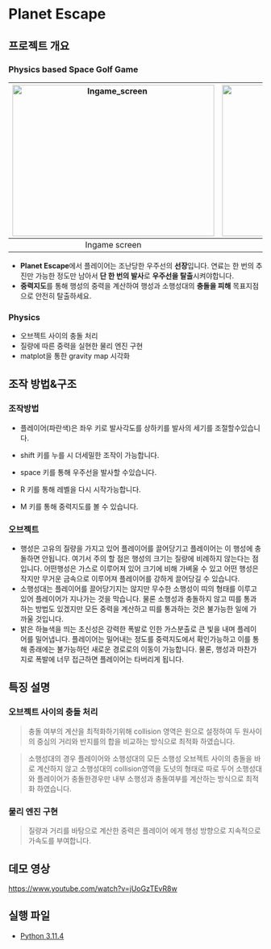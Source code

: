 # Planet Escape

## 프로젝트 개요

### **Physics based Space Golf Game**

|<img src="https://github.com/user-attachments/assets/7e11c802-8f3d-40f2-82be-96cf12f1ecd8" alt="Ingame_screen" width="400" height="300" style="margin:0; padding:0;">| <img src="https://github.com/user-attachments/assets/2287a3e4-e0a5-4a25-b14a-ee791431b76c" alt="Gravitymap" width="400" height="300" style="margin:0; padding:0;">|
|:-----------------:|:----------------:|
|Ingame screen|Gravity Map|

- **Planet Escape**에서 플레이어는 조난당한 우주선의 **선장**입니다. 연료는 한 번의 추진만 가능한 정도만 남아서 **단 한 번의 발사**로 **우주선을 탈출**시켜야합니다. 
- **중력지도**를 통해 행성의 중력을 계산하여 행성과 소행성대의 **충돌을 피해** 목표지점으로 안전히 탈출하세요.
### **Physics**

- 오브젝트 사이의 충돌 처리
- 질량에 따른 중력을 실현한 물리 엔진 구현
- matplot을 통한 gravity map 시각화

## 조작 방법&구조
### 조작방법
- 플레이어(파란색)은 좌우 키로 발사각도를 상하키를 발사의 세기를 조절할수있습니다.
- shift 키를 누를 시 더세밀한 조작이 가능합니다.
- space 키를 통해 우주선을 발사할 수있습니다.
- R 키를 통해 레벨을 다시 시작가능합니다.

- M 키를 통해 중력지도를 볼 수 있습니다.
### 오브젝트
- 행성은 고유의 질량을 가지고 있어 플레이어를 끌어당기고 플레이어는 이 행성에 충돌하면 안됩니다. 여기서 주의 할 점은 행성의 크기는 질량에 비례하지 않는다는 점입니다. 어떤행성은 가스로 이루어져 있어 크기에 비해 가벼울 수 있고 어떤 행성은 작지만 무거운 금속으로 이루어져 플레이어를 강하게 끌어당길 수 있습니다. 
- 소행성대는 플레이어를 끌어당기지는 않지만 무수한 소행성이 띠의 형태를 이루고 있어 플레이어가 지나가는 것을 막습니다. 물론 소행성과 충돌하지 않고 띠를 통과하는 방법도 있겠지만 모든 중력을 계산하고 띠를 통과하는 것은 불가능한 일에 가까울 것입니다.
- 밝은 하늘색을 띄는 초신성은 강력한 폭발로 인한 가스분출로 큰 빛을 내며 플레이어를 밀어냅니다. 플레이어는 밀어내는 정도를 중력지도에서 확인가능하고 이를 통해 종래에는 불가능하던 새로운 경로로의 이동이 가능합니다. 물론, 행성과 마찬가지로 폭발에 너무 접근하면 플레이어는 타버리게 됩니다.

## 특징 설명

### **오브젝트 사이의 충돌 처리**

> 충돌 여부의 계산을 최적화하기위해 collision 영역은 원으로 설정하여 두 원사이의 중심의 거리와 반지를의 합을 비교하는 방식으로 최적화 하였습니다.

> 소행성대의 경우 플레이어와 소행성대의 모든 소행성 오브젝트 사이의 충돌을 바로 계산하지 않고 소행성대의 collision영역을 도넛의 형태로 따로 두어 소행성대와 플레이어가 충돌한경우만 내부 소행성과 충돌여부를 계산하는 방식으로 최적화 하였습니다.

### **물리 엔진 구현**
> 질량과 거리를 바탕으로 계산한 중력은 플레이어 에게 행성 방향으로 지속적으로 가속도를 부여합니다.

## 데모 영상

https://www.youtube.com/watch?v=jUoGzTEvR8w

## 실행 파일

- [Python 3.11.4](https://github.com/enopid/Planet_Escape/releases/download/Plane_Excape_v1/planet_escape.zip)
